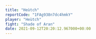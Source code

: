 ```yaml
---
title: "Heùtch"
reportCode: "1FAg938n7dc4hmkY"
player: "Heùtch"
fight: "Shade of Aran"
date: 2021-09-12T20:20:12.967000+00:00
---
```


